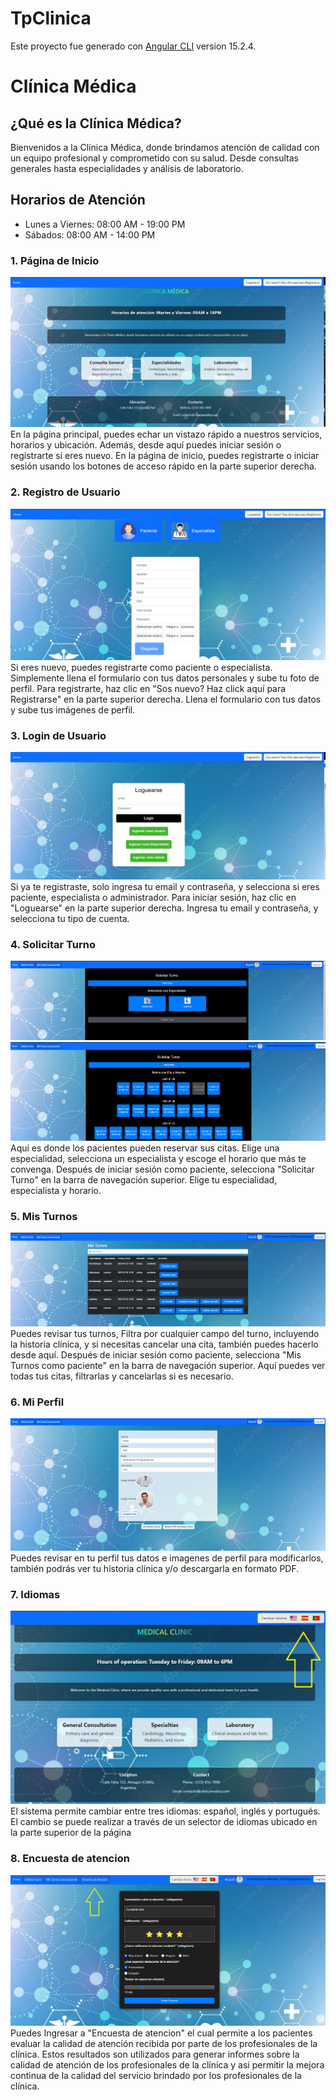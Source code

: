 # TpClinica

Este proyecto fue generado con [Angular CLI](https://github.com/angular/angular-cli) version 15.2.4.

# Clínica Médica

## ¿Qué es la Clínica Médica?
Bienvenidos a la Clínica Médica, donde brindamos atención de calidad con un equipo profesional y comprometido con su salud. Desde consultas generales hasta especialidades y análisis de laboratorio.

## Horarios de Atención
- Lunes a Viernes: 08:00 AM - 19:00 PM
- Sábados: 08:00 AM - 14:00 PM

### 1. Página de Inicio
![Página de Inicio](./src/assets/FotoReadme1.jpg)
En la página principal, puedes echar un vistazo rápido a nuestros servicios, horarios y ubicación. Además, desde aquí puedes iniciar sesión o registrarte si eres nuevo.
En la página de inicio, puedes registrarte o iniciar sesión usando los botones de acceso rápido en la parte superior derecha.

### 2. Registro de Usuario
![Registro de Usuario](./src/assets/FotoReadme2.jpg)
Si eres nuevo, puedes registrarte como paciente o especialista. Simplemente llena el formulario con tus datos personales y sube tu foto de perfil.
Para registrarte, haz clic en "Sos nuevo? Haz click aquí para Registrarse" en la parte superior derecha. Llena el formulario con tus datos y sube tus imágenes de perfil.


### 3. Login de Usuario
![Login de Usuario](./src/assets/FotoReadme3.jpg)
Si ya te registraste, solo ingresa tu email y contraseña, y selecciona si eres paciente, especialista o administrador. 
Para iniciar sesión, haz clic en "Loguearse" en la parte superior derecha. Ingresa tu email y contraseña, y selecciona tu tipo de cuenta.

### 4. Solicitar Turno
![Solicitar Turno](./src/assets/FotoReadme4.jpg)
![Solicitar Turno](./src/assets/FotoReadme5.jpg)
Aquí es donde los pacientes pueden reservar sus citas. Elige una especialidad, selecciona un especialista y escoge el horario que más te convenga.
Después de iniciar sesión como paciente, selecciona "Solicitar Turno" en la barra de navegación superior. Elige tu especialidad, especialista y horario.

### 5. Mis Turnos
![Mis Turnos](./src/assets/FotoReadme6.jpg)
Puedes revisar tus turnos, Filtra por cualquier campo del turno, incluyendo la historia clínica, y si necesitas cancelar una cita, también puedes hacerlo desde aquí.
Después de iniciar sesión como paciente, selecciona "Mis Turnos como paciente" en la barra de navegación superior. Aquí puedes ver todas tus citas, filtrarlas y cancelarlas si es necesario.

### 6. Mi Perfil
![Mis Turnos](./src/assets/FotoReadme7.jpg)
Puedes revisar en tu perfil tus datos e imagenes de perfil para modificarlos, también podrás ver tu historia clínica y/o descargarla en formato PDF.

### 7. Idiomas
![Idiomas](./src/assets/FotoReadme8.jpg)
El sistema permite cambiar entre tres idiomas: español, inglés y portugués. El cambio se puede realizar a través de un selector de idiomas ubicado en la parte superior de la página

### 8. Encuesta de atencion 
![Encuesta](./src/assets/FotoReadme9.jpg)
Puedes Ingresar a "Encuesta de atencion" el cual permite a los pacientes evaluar la calidad de atención recibida por parte de los profesionales de la clínica.
Estos resultados son utilizados para generar informes sobre la calidad de atención de los profesionales de la clínica y asi permitir la mejora continua de la calidad del servicio brindado por los profesionales de la clínica.
